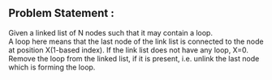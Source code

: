 Problem Statement :
------------------
Given a linked list of N nodes such that it may contain a loop.<br/>
A loop here means that the last node of the link list is connected to the node at position X(1-based index). If the link list does not have any loop, X=0.<br/>
Remove the loop from the linked list, if it is present, i.e. unlink the last node which is forming the loop.

